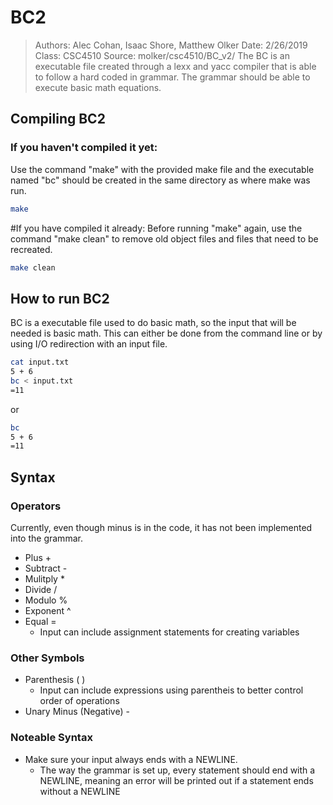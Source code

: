 # BC2
> Authors: Alec Cohan, Isaac Shore, Matthew Olker 
> Date: 2/26/2019 
> Class: CSC4510
> Source: molker/csc4510/BC_v2/
The BC is an executable file created through a lexx and yacc compiler that is able to follow a hard coded in grammar. The grammar should be able to execute basic math equations. 

## Compiling BC2
### If you haven't compiled it yet:
Use the command "make" with the provided make file and the executable named "bc" should be created in the same directory as where make was run.
```bash
make
```

#If you have compiled it already:
Before running "make" again, use the command "make clean" to remove old object files and files that need to be recreated. 
```bash
make clean
```

## How to run BC2
BC is a executable file used to do basic math, so the input that will be needed is basic math. This can either be done from the command line or by using I/O redirection with an input file. 
```bash
cat input.txt
5 + 6
bc < input.txt
=11
```
or 
```bash
bc
5 + 6
=11
```

## Syntax
### Operators
Currently, even though minus is in the code, it has not been implemented into the grammar. 
* Plus +
* Subtract - 
* Mulitply *
* Divide /
* Modulo %
* Exponent ^ 
* Equal =
	* Input can include assignment statements for creating variables

### Other Symbols 
* Parenthesis ( )
	* Input can include expressions using parentheis to better control order of operations
* Unary Minus (Negative) - 

### Noteable Syntax
* Make sure your input always ends with a NEWLINE.
	* The way the grammar is set up, every statement should end with a NEWLINE, meaning an error will be printed out if a statement ends without a NEWLINE